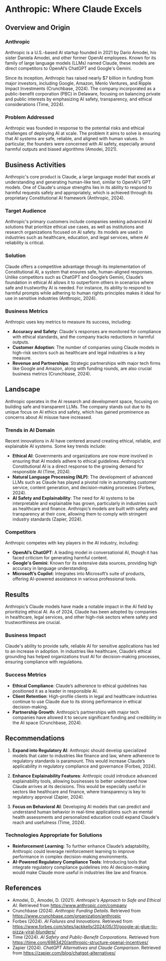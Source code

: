 
# Anthropic: Where Claude Excels

## Overview and Origin

### **Anthropic**
Anthropic is a U.S.-based AI startup founded in 2021 by Dario Amodei, his sister Daniela Amodei, and other former OpenAI employees. Known for its family of large language models (LLMs) named Claude, these models are direct competitors to OpenAI’s ChatGPT and Google's Gemini.

Since its inception, Anthropic has raised nearly $7 billion in funding from major investors, including Google, Amazon, Menlo Ventures, and Ripple Impact Investments (Crunchbase, 2024). The company incorporated as a public-benefit corporation (PBC) in Delaware, focusing on balancing private and public interests by emphasizing AI safety, transparency, and ethical considerations (Time, 2024).

### Problem Addressed
Anthropic was founded in response to the potential risks and ethical challenges of deploying AI at scale. The problem it aims to solve is ensuring that AI systems are safe, reliable, and aligned with human values. In particular, the founders were concerned with AI safety, especially around harmful outputs and biased algorithms (Amodei, 2021).

## Business Activities

Anthropic's core product is Claude, a large language model that excels at understanding and generating human-like text, similar to OpenAI's GPT models. One of Claude's unique strengths lies in its ability to respond to harmful requests safely and appropriately, which is achieved through its proprietary Constitutional AI framework (Anthropic, 2024).

### **Target Audience**
Anthropic's primary customers include companies seeking advanced AI solutions that prioritize ethical use cases, as well as institutions and research organizations focused on AI safety. Its models are used in industries such as healthcare, education, and legal services, where AI reliability is critical.

### **Solution**
Claude offers a competitive advantage through its implementation of Constitutional AI, a system that ensures safe, human-aligned responses. Unlike competitors such as ChatGPT and Google’s Gemini, Claude’s foundation in ethical AI allows it to outperform others in scenarios where safe and trustworthy AI is needed. For instance, its ability to respond to harmful prompts while adhering to human rights principles makes it ideal for use in sensitive industries (Anthropic, 2024).

### **Business Metrics**
Anthropic uses key metrics to measure its success, including:
- **Accuracy and Safety**: Claude's responses are monitored for compliance with ethical standards, and the company tracks reductions in harmful outputs.
- **Customer Adoption**: The number of companies using Claude models in high-risk sectors such as healthcare and legal industries is a key measure.
- **Revenue and Partnerships**: Strategic partnerships with major tech firms like Google and Amazon, along with funding rounds, are also crucial business metrics (Crunchbase, 2024).

## Landscape

Anthropic operates in the AI research and development space, focusing on building safe and transparent LLMs. The company stands out due to its unique focus on AI ethics and safety, which has gained prominence as concerns about AI misuse have increased.

### **Trends in AI Domain**
Recent innovations in AI have centered around creating ethical, reliable, and explainable AI systems. Some key trends include:
- **Ethical AI**: Governments and organizations are now more involved in ensuring that AI models adhere to ethical guidelines. Anthropic’s Constitutional AI is a direct response to the growing demand for responsible AI (Time, 2024).
- **Natural Language Processing (NLP)**: The development of advanced LLMs such as Claude has played a pivotal role in automating customer service, content generation, and decision-making processes (Forbes, 2024).
- **AI Safety and Explainability**: The need for AI systems to be interpretable and explainable has grown, particularly in industries such as healthcare and finance. Anthropic’s models are built with safety and transparency at their core, allowing them to comply with stringent industry standards (Zapier, 2024).

### **Competitors**
Anthropic competes with key players in the AI industry, including:
- **OpenAI’s ChatGPT**: A leading model in conversational AI, though it has faced criticism for generating harmful content.
- **Google's Gemini**: Known for its extensive data sources, providing high accuracy in language understanding.
- **Microsoft’s Copilot**: Integrates into Microsoft’s suite of products, offering AI-powered assistance in various professional tools.

## Results

Anthropic’s Claude models have made a notable impact in the AI field by prioritizing ethical AI. As of 2024, Claude has been adopted by companies in healthcare, legal services, and other high-risk sectors where safety and trustworthiness are crucial.

### **Business Impact**
Claude's ability to provide safe, reliable AI for sensitive applications has led to an increase in adoption. In industries like healthcare, Claude’s ethical grounding has helped organizations trust AI for decision-making processes, ensuring compliance with regulations.

### **Success Metrics**
- **Ethical Compliance**: Claude’s adherence to ethical guidelines has positioned it as a leader in responsible AI.
- **Client Retention**: High-profile clients in legal and healthcare industries continue to use Claude due to its strong performance in ethical decision-making.
- **Partnership Growth**: Anthropic’s partnerships with major tech companies have allowed it to secure significant funding and credibility in the AI space (Crunchbase, 2024).

## Recommendations

1. **Expand into Regulatory AI**: Anthropic should develop specialized models that cater to industries like finance and law, where adherence to regulatory standards is paramount. This would increase Claude’s applicability in regulatory compliance and governance (Forbes, 2024).

2. **Enhance Explainability Features**: Anthropic could introduce advanced explainability tools, allowing businesses to better understand how Claude arrives at its decisions. This would be especially useful in sectors like healthcare and finance, where transparency is key to regulatory approval (Zapier, 2024).

3. **Focus on Behavioral AI**: Developing AI models that can predict and understand human behavior in real-time applications such as mental health assessments and personalized education could expand Claude's reach and usefulness (Time, 2024).

### **Technologies Appropriate for Solutions**
- **Reinforcement Learning**: To further enhance Claude’s adaptability, Anthropic could leverage reinforcement learning to improve performance in complex decision-making environments.
- **AI-Powered Regulatory Compliance Tools**: Introducing tools that integrate regulatory compliance guidelines into AI decision-making would make Claude more useful in industries like law and finance.

## References

- Amodei, D., Amodei, D. (2021). _Anthropic’s Approach to Safe and Ethical AI_. Retrieved from https://www.anthropic.com/company
- Crunchbase (2024). _Anthropic Funding Details_. Retrieved from https://www.crunchbase.com/organization/anthropic
- Forbes (2024). _AI Failures and Innovations_. Retrieved from https://www.forbes.com/sites/jackkelly/2024/05/31/google-ai-glue-to-pizza-viral-blunders/
- Time (2024). _AI Safety and Public-Benefit Corporations_. Retrieved from https://time.com/6983420/anthropic-structure-openai-incentives/
- Zapier (2024). _ChatGPT Alternatives and Claude Comparison_. Retrieved from https://zapier.com/blog/chatgpt-alternatives/
